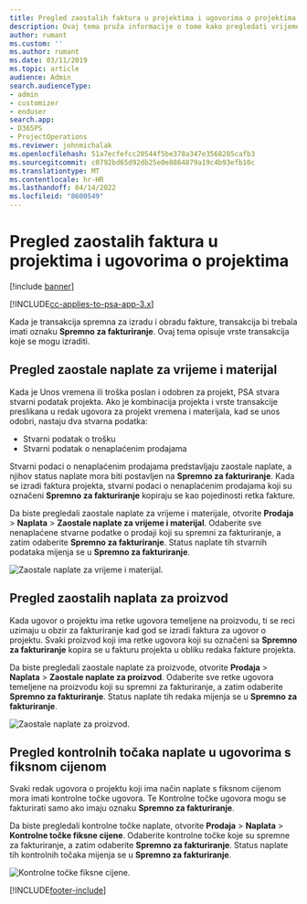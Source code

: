 ```yaml
---
title: Pregled zaostalih faktura u projektima i ugovorima o projektima
description: Ovaj tema pruža informacije o tome kako pregledati vrijeme, trošak i zaostale podatke o proizvodu te kako ih označiti kao spremne za fakturiranje.
author: rumant
ms.custom: ''
ms.author: rumant
ms.date: 03/11/2019
ms.topic: article
audience: Admin
search.audienceType:
- admin
- customizer
- enduser
search.app:
- D365PS
- ProjectOperations
ms.reviewer: johnmichalak
ms.openlocfilehash: 51a7ecfefcc20544f5be378a347e3568285cafb3
ms.sourcegitcommit: c0792bd65d92db25e0e8864879a19c4b93efb10c
ms.translationtype: MT
ms.contentlocale: hr-HR
ms.lasthandoff: 04/14/2022
ms.locfileid: "8600549"
---
```

# <a name="review-the-invoicing-backlog-on-projects-and-project-contracts"></a>Pregled zaostalih faktura u projektima i ugovorima o projektima

[!include [banner](../includes/psa-now-project-operations.md)]

[!INCLUDE[cc-applies-to-psa-app-3.x](../includes/cc-applies-to-psa-app-3x.md)]

Kada je transakcija spremna za izradu i obradu fakture, transakcija bi trebala imati oznaku **Spremno za fakturiranje**. Ovaj tema opisuje vrste transakcija koje se mogu izraditi.

## <a name="review-the-time-and-material-billing-backlog"></a>Pregled zaostale naplate za vrijeme i materijal

Kada je Unos vremena ili troška poslan i odobren za projekt, PSA stvara stvarni podatak projekta. Ako je kombinacija projekta i vrste transakcije preslikana u redak ugovora za projekt vremena i materijala, kad se unos odobri, nastaju dva stvarna podatka:

- Stvarni podatak o trošku 
- Stvarni podatak o nenaplaćenim prodajama

Stvarni podaci o nenaplaćenim prodajama predstavljaju zaostale naplate, a njihov status naplate mora biti postavljen na **Spremno za fakturiranje**. Kada se izradi faktura projekta, stvarni podaci o nenaplaćenim prodajama koji su označeni **Spremno za fakturiranje** kopiraju se kao pojedinosti retka fakture.

Da biste pregledali zaostale naplate za vrijeme i materijale, otvorite **Prodaja** \> **Naplata** \> **Zaostale naplate za vrijeme i materijal**. Odaberite sve nenaplaćene stvarne podatke o prodaji koji su spremni za fakturiranje, a zatim odaberite **Spremno za fakturiranje**. Status naplate tih stvarnih podataka mijenja se u **Spremno za fakturiranje**.

![Zaostale naplate za vrijeme i materijal.](media/TMBacklog.png)

## <a name="review-the-product-billing-backlog"></a>Pregled zaostalih naplata za proizvod

Kada ugovor o projektu ima retke ugovora temeljene na proizvodu, ti se reci uzimaju u obzir za fakturiranje kad god se izradi faktura za ugovor o projektu. Svaki proizvod koji ima retke ugovora koji su označeni sa **Spremno za fakturiranje** kopira se u fakturu projekta u obliku redaka fakture projekta.

Da biste pregledali zaostale naplate za proizvode, otvorite **Prodaja** \> **Naplata** \> **Zaostale naplate za proizvod**. Odaberite sve retke ugovora temeljene na proizvodu koji su spremni za fakturiranje, a zatim odaberite **Spremno za fakturiranje**. Status naplate tih redaka mijenja se u **Spremno za fakturiranje**.

![Zaostale naplate za proizvod.](media/ProductBacklog.png)

## <a name="review-billing-milestones-on-fixed-price-contracts"></a>Pregled kontrolnih točaka naplate u ugovorima s fiksnom cijenom

Svaki redak ugovora o projektu koji ima način naplate s fiksnom cijenom mora imati kontrolne točke ugovora. Te Kontrolne točke ugovora mogu se fakturirati samo ako imaju oznaku **Spremno za fakturiranje**. 

Da biste pregledali kontrolne točke naplate, otvorite **Prodaja** \> **Naplata** \> **Kontrolne točke fiksne cijene**. Odaberite kontrolne točke koje su spremne za fakturiranje, a zatim odaberite **Spremno za fakturiranje**. Status naplate tih kontrolnih točaka mijenja se u **Spremno za fakturiranje**.

![Kontrolne točke fiksne cijene.](media/FPBacklog.png)


[!INCLUDE[footer-include](../includes/footer-banner.md)]
